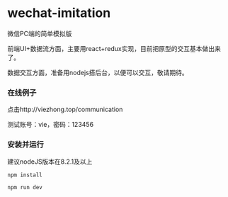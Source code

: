 # wechat-imitation
微信PC端的简单模拟版

前端UI+数据流方面，主要用react+redux实现，目前把原型的交互基本做出来了。

数据交互方面，准备用nodejs搭后台，以便可以交互，敬请期待。

### 在线例子

点击http://viezhong.top/communication

测试账号：vie，密码：123456

### 安装并运行
建议nodeJS版本在8.2.1及以上

`
npm install
`

`
npm run dev
`
